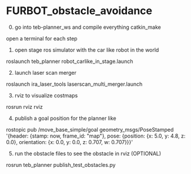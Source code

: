 # FURBOT_obstacle_avoidance

0. go into teb-planner_ws and compile everything
catkin_make

open a terminal for each step

1. open stage ros simulator with the car like robot in the world

roslaunch teb_planner robot_carlike_in_stage.launch

2. launch laser scan merger

roslaunch ira_laser_tools laserscan_multi_merger.launch

3. rviz to visualize costmaps

rosrun rviz rviz

4. publish a goal position for the planner like

rostopic pub /move_base_simple/goal geometry_msgs/PoseStamped '{header: {stamp: now, frame_id: "map"}, pose: {position: {x: 5.0, y: 4.8, z: 0.0}, orientation: {x: 0.0, y: 0.0, z: 0.707, w: 0.707}}}'

5. run the obstacle files to see the obstacle in rviz (OPTIONAL)

rosrun teb_planner publish_test_obstacles.py
